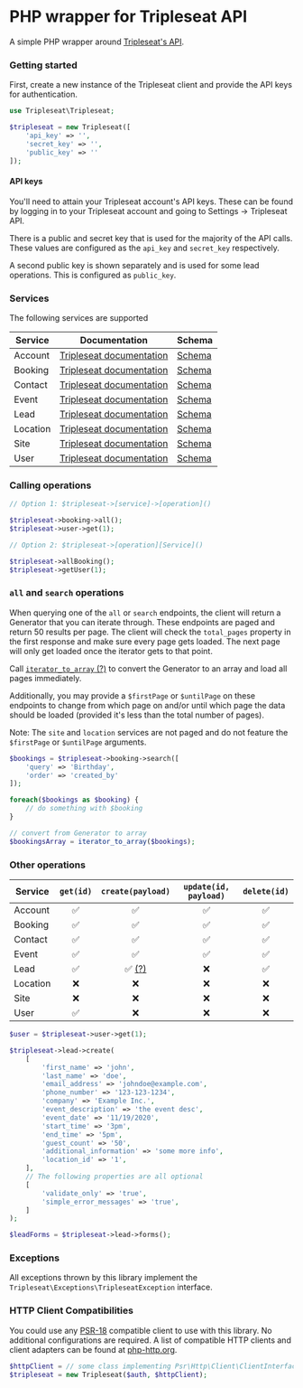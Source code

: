 # PHP wrapper for Tripleseat API

A simple PHP wrapper around [Tripleseat's API](https://support.tripleseat.com/hc/en-us/sections/200821727-Tripleseat-API).

### Getting started

First, create a new instance of the Tripleseat client and provide the API keys for authentication.

```php
use Tripleseat\Tripleseat;

$tripleseat = new Tripleseat([
    'api_key' => '',
    'secret_key' => '',
    'public_key' => ''
]);
```

#### API keys

You'll need to attain your Tripleseat account's API keys. These can be found by logging in to your Tripleseat account and going to Settings -> Tripleseat API.

There is a public and secret key that is used for the majority of the API calls. These values are configured as the `api_key` and `secret_key` respectively.

A second public key is shown separately and is used for some lead operations. This is configured as `public_key`.

### Services

The following services are supported

| Service  | Documentation           | Schema |
| -------- | ----------------------- | ------ |
| Account  | [Tripleseat documentation](https://support.tripleseat.com/hc/en-us/articles/212528547-Accounts-API) | [Schema](http://api.tripleseat.com/v1/account_schema.json) |
| Booking  | [Tripleseat documentation](https://support.tripleseat.com/hc/en-us/articles/212528827-Bookings-API) | [Schema](http://api.tripleseat.com/v1/booking_schema.json) |
| Contact  | [Tripleseat documentation](https://support.tripleseat.com/hc/en-us/articles/211858578-Contacts-API) | [Schema](http://api.tripleseat.com/v1/contact_schema.json) |
| Event    | [Tripleseat documentation](https://support.tripleseat.com/hc/en-us/articles/212171807-Events-API) | [Schema](http://api.tripleseat.com/v1/event_schema.json) |
| Lead     | [Tripleseat documentation](https://support.tripleseat.com/hc/en-us/articles/212528787-Leads-API) | [Schema](http://api.tripleseat.com/v1/lead_schema.json) |
| Location | [Tripleseat documentation](https://support.tripleseat.com/hc/en-us/articles/212570457-Locations-API) | [Schema](http://api.tripleseat.com/v1/location_schema.json) |
| Site     | [Tripleseat documentation](https://support.tripleseat.com/hc/en-us/articles/212912147-Sites-API) | [Schema](http://api.tripleseat.com/v1/site_schema.json) |
| User     | [Tripleseat documentation](https://support.tripleseat.com/hc/en-us/articles/212567567-Users-API) | [Schema](http://api.tripleseat.com/v1/user_schema.json) |

### Calling operations

```php
// Option 1: $tripleseat->[service]->[operation]()

$tripleseat->booking->all();
$tripleseat->user->get(1);

// Option 2: $tripleseat->[operation][Service]()

$tripleseat->allBooking();
$tripleseat->getUser(1);
```

### `all` and `search` operations
When querying one of the `all` or `search` endpoints, the client will return a Generator that you can iterate through. These endpoints are paged and return 50 results per page. The client will check the `total_pages` property in the first response and make sure every page gets loaded. The next page will only get loaded once the iterator gets to that point.

Call [`iterator_to_array` (?)](https://www.php.net/manual/en/function.iterator-to-array.php) to convert the Generator to an array and load all pages immediately.

Additionally, you may provide a `$firstPage` or `$untilPage` on these endpoints to change from which page on and/or until which page the data should be loaded (provided it's less than the total number of pages). 

Note: The `site` and `location` services are not paged and do not feature the `$firstPage` or `$untilPage` arguments.

```php
$bookings = $tripleseat->booking->search([
    'query' => 'Birthday',
    'order' => 'created_by'
]);

foreach($bookings as $booking) {
    // do something with $booking
}

// convert from Generator to array
$bookingsArray = iterator_to_array($bookings);
```

### Other operations

| Service | `get(id)` | `create(payload)` | `update(id, payload)` | `delete(id)` |
| ------- | :---------: | :---------------: | :-------------------: | :----------: |
| Account  | ✅ | ✅ | ✅ | ✅ |
| Booking  | ✅ | ✅ | ✅ | ✅ |
| Contact  | ✅ | ✅ | ✅ | ✅ |
| Event    | ✅ | ✅ | ✅ | ✅ |
| Lead     | ✅ | ✅ [(?)](https://support.tripleseat.com/hc/en-us/articles/205161948-Lead-Form-API-endpoint) | ❌ | ✅ |
| Location | ❌ | ❌ | ❌ | ❌ |
| Site     | ❌ | ❌ | ❌ | ❌ |
| User     | ✅ | ❌ | ❌ | ❌ |

```php
$user = $tripleseat->user->get(1);

$tripleseat->lead->create(
    [
        'first_name' => 'john',
        'last_name' => 'doe',
        'email_address' => 'johndoe@example.com',
        'phone_number' => '123-123-1234',
        'company' => 'Example Inc.',
        'event_description' => 'the event desc',
        'event_date' => '11/19/2020',
        'start_time' => '3pm',
        'end_time' => '5pm',
        'guest_count' => '50',
        'additional_information' => 'some more info',
        'location_id' => '1',
    ],
    // The following properties are all optional
    [ 
        'validate_only' => 'true',
        'simple_error_messages' => 'true',
    ]
);

$leadForms = $tripleseat->lead->forms();
```

### Exceptions
All exceptions thrown by this library implement the `Tripleseat\Exceptions\TripleseatException` interface.

### HTTP Client Compatibilities

You could use any [PSR-18](https://www.php-fig.org/psr/psr-18/) compatible client to use with this library. No additional configurations are required. A list of compatible HTTP clients and client adapters can be found at [php-http.org](http://docs.php-http.org/en/latest/clients.html).


```php
$httpClient = // some class implementing Psr\Http\Client\ClientInterface
$tripleseat = new Tripleseat($auth, $httpClient);
```